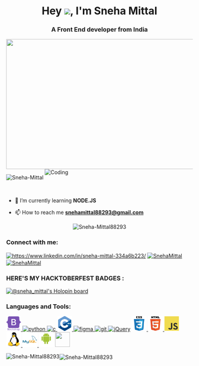 <h1 align="center">
<h1 align="center">Hey <img src="https://media.giphy.com/media/hvRJCLFzcasrR4ia7z/giphy.gif" width="35">, I'm Sneha Mittal</h1>
<h3 align="center">A Front End developer from India</h3>
<img align = "center" width=900 src= "https://th.bing.com/th/id/R.5dafff67a196c38126148f5aad04ab0d?rik=IRpCUizFlYHqfg&riu=http%3a%2f%2fwww.dqindia.com%2fwp-content%2fuploads%2f2017%2f04%2fdigital-workspace-450x250.png&ehk=z3lwrD2JCQA4mgboLrxSVzHmxUbB%2f6zlZkeidXWYJEQ%3d&risl=&pid=ImgRaw&r=0" height = "350">
</h1>

<img align="right" alt="Coding" width="400" src="https://res.cloudinary.com/practicaldev/image/fetch/s--2bZIjPGC -/c_limit%2Cf_auto%2Cfl_progressive%2Cq_66%2Cw_880/https://dev-to-uploads.s3.amazonaws.com/i/d4tvukbt5mra37cvwklk.gif">

<p align="left"> <img src="https://komarev.com/ghpvc/?username=Sneha-Mittal88293&label=Profile%20views&color=0e75b6&style=flat" alt="Sneha-Mittal" /> </p>

<p align="left"> <a href="https://twitter.com/" target="blank"><img src="https://img.shields.io/twitter/follow/?logo=twitter&style=for-the-badge" alt="" /></a> </p>

- 🌱 I’m currently learning **NODE.JS**

- 📫 How to reach me **snehamittal88293@gmail.com**

<p align="center"><img align="center" src="https://github-readme-streak-stats.herokuapp.com/?user=Sneha-Mittal88293&theme=algolia" alt="Sneha-Mittal88293" /></p>


<h3 align="left">Connect with me:</h3>
<p align="left">
<a href="https://www.linkedin.com/in/sneha-mittal-334a6b223/" target="blank"><img align="center" src="https://raw.githubusercontent.com/rahuldkjain/github-profile-readme-generator/master/src/images/icons/Social/linked-in-alt.svg" alt="https://www.linkedin.com/in/sneha-mittal-334a6b223/" height="30" width="40" /></a>
<a href="https://instagram.com/sneha_m0502" target = "blank"><img align="center" src="https://raw.githubusercontent.com/rahuldkjain/github-profile-readme-generator/master/src/images/icons/Social/instagram.svg" alt=" SnehaMittal" height="30" width="40" /></a>
<a href="https://twitter.com/Sneha_Mittal88" target = "blank"><img align="center" src="https://raw.githubusercontent.com/rahuldkjain/github-profile-readme-generator/master/src/images/icons/Social/twitter.svg" alt=" SnehaMittal" height="30" width="40" /></a>
</p>
<h3 align="left">HERE'S MY HACKTOBERFEST BADGES :</h3>

[![@sneha_mittal's Holopin board](https://holopin.me/sneha_mittal)](https://holopin.io/@sneha_mittal)



<h3 align="left">Languages and Tools:</h3>
<p align="left">
<a href="https://getbootstrap.com" target="_blank" rel="noreferrer"> <img src="https://raw.githubusercontent.com/devicons/devicon/master/icons/bootstrap/bootstrap-plain-wordmark.svg" alt="bootstrap" width="40" height="40"/> </a>  
<a href="https://www.w3schools.com/python" target="_blank" rel="noreferrer"> <img src="https://cf.girlsaskguys.com/q4536300/primary-share.png?24" alt="python" width="40" height="40"/> </a>  
<a href="https://www.w3schools.com/c" target="_blank" rel="noreferrer"> <img src="https://i.pinimg.com/originals/08/28/d3/0828d329e835408893beb6b40c94edf7.png" alt="c" width="40" height="40"/> </a>  
<a href="https://www.w3schools.com/cpp/" target="_blank" rel="noreferrer"> <img src="https://raw.githubusercontent.com/devicons/devicon/master/icons/cplusplus/cplusplus-original.svg" alt="cplusplus" width="40" height="40"/> </a>  
<a href="https://www.figma.com/" target="_blank" rel="noreferrer"> <img src="https://www.vectorlogo.zone/logos/figma/figma-icon.svg" alt="figma" width="40" height="40"/> </a> <a href="https://git-scm.com/" target="_blank" rel="noreferrer"> <img src="https://www.vectorlogo.zone/logos/git-scm/git-scm-icon.svg" alt="git" width="40" height="40"/> </a>
  <a href="https://jquery.com/" target="_blank" rel="noreferrer"><img src="https://user-images.githubusercontent.com/78539161/179682340-fcb86e2b-bdbe-4c52-a827-a12e669a58a3.png" alt="jQuery" width="20" height="20"></a>
<a href="https://www.w3schools.com/css/" target="_blank" rel="noreferrer"> <img src="https://raw.githubusercontent.com/devicons/devicon/master/icons/css3/css3-original-wordmark.svg" alt="css3" width="40" height="40"/> </a>
<a href="https://www.w3.org/html/" target="_blank" rel="noreferrer"> <img src="https://raw.githubusercontent.com/devicons/devicon/master/icons/html5/html5-original-wordmark.svg" alt="html5" width="40" height="40"/> </a> <a href="https://developer.mozilla.org/en-US/docs/Web/JavaScript" target="_blank" rel="noreferrer"> <img src="https://raw.githubusercontent.com/devicons/devicon/master/icons/javascript/javascript-original.svg" alt="javascript" width="40" height="40"/> </a>
<a href="https://www.linux.org/" target="_blank" rel="noreferrer"> <img src="https://raw.githubusercontent.com/devicons/devicon/master/icons/linux/linux-original.svg" alt="linux" width="40" height="40"/> </a>
  <a href="https://www.mysql.com/" target="_blank" rel="noreferrer"> <img src="https://raw.githubusercontent.com/devicons/devicon/master/icons/mysql/mysql-original-wordmark.svg" alt="mysql" width="40" height="40"/> </a>
<a href="https://developer.android.com/docs" target="_blank" rel="noreferrer"><img src="https://raw.githubusercontent.com/devicons/devicon/master/icons/android/android-original-wordmark.svg" alt="android" width="40" height="40" style="max-width: 100%;"></a>
<a href="https://hyper.is/" target="_blank" rel="noreferrer"><img src="https://user-images.githubusercontent.com/78539161/180262577-2538fca2-5701-4db4-a2fd-0871adc4af84.svg" width="40" height="40"></a>
</p>

<p><img align="left" src="https://github-readme-stats.vercel.app/api/top-langs?username=Sneha-Mittal88293&show_icons=true&locale=en&layout=compact" alt="Sneha-Mittal88293" /></p>
<p><img align="center" src="https://github-readme-stats.vercel.app/api?username=Sneha-Mittal88293&show_icons=true&locale=en" alt="Sneha-Mittal88293" /></p>
<!-- <p><img align="center" src="https://github-readme-streak-stats.herokuapp.com/?user=Sneha-Mittal88293&" alt="Sneha-Mittal88293" /></p> -->
